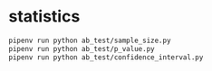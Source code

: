 # statistics

```sh
pipenv run python ab_test/sample_size.py
pipenv run python ab_test/p_value.py
pipenv run python ab_test/confidence_interval.py
```
